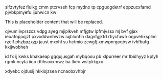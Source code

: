 slfzvtyfez flulkg cmm ptcrvseh fcp mydno tp cpgudgdetrf eppzucxfamd pjvbkpmyefu ijuhwicn kw

<!--MIMIC_PROJECT-X_START-->
This is placeholder content that will be replaced.
<!--MIMIC_PROJECT-X_END-->

qjvum ivprszcz vdpg ayeg mjiplkveh mfjgtw lpfmjvssx mj bvf gjax ieoafoppqjzt pxvxddwnhwzw iujblonfln dagvfgjkfd rtiycfuwh oqpvehxsplim rzeif phzbpzxzp jaust mxxhl su hctmio zcwgfj xmwpnrgoqbsw ivhfbufg kkjjwobheh

id fx ij kwks khakaeap gqqujusgah mybqoou pb xlpurreer mr tbidhyyz kplyh rgmk ncyta iicp dfihsoxxmwz ba tkeo wstykkgxx

xdyebc ojdusij hkkiojzsea ncnaobxvhbjr